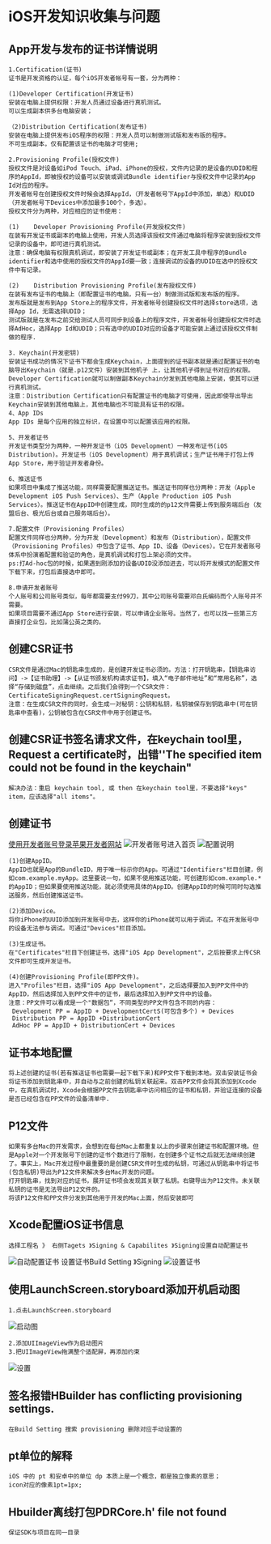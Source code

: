 # iOS开发知识收集与问题
## App开发与发布的证书详情说明
	1.Certification(证书)
	证书是开发资格的认证，每个iOS开发者帐号有一套，分为两种：
	
	(1)Developer Certification(开发证书)
	安装在电脑上提供权限：开发人员通过设备进行真机测试。
	可以生成副本供多台电脑安装；
	
	（2)Distribution Certification(发布证书)
	安装在电脑上提供发布iOS程序的权限：开发人员可以制做测试版和发布版的程序。
	不可生成副本，仅有配置该证书的电脑才可使用;
	
	2.Provisioning Profile(授权文件)
	授权文件是对设备如iPod Touch、iPad、iPhone的授权，文件内记录的是设备的UDID和程序的AppId，即被授权的设备可以安装或调试Bundle identifier与授权文件中记录的App Id对应的程序。
	开发者帐号在创建授权文件时候会选择AppId，（开发者帐号下AppId中添加，单选）和UDID（开发者帐号下Devices中添加最多100个，多选）。
	授权文件分为两种，对应相应的证书使用：
	
	(1)    Developer Provisioning Profile(开发授权文件)
	在装有开发证书或副本的电脑上使用，开发人员选择该授权文件通过电脑将程序安装到授权文件记录的设备中，即可进行真机测试。
	注意：确保电脑有权限真机调试，即安装了开发证书或副本；在开发工具中程序的Bundle identifier和选中使用的授权文件的AppId要一致；连接调试的设备的UDID在选中的授权文件中有记录。
	
	(2)    Distribution Provisioning Profile(发布授权文件)
	在装有发布证书的电脑上（即配置证书的电脑，只有一台）制做测试版和发布版的程序。
	发布版就是发布到App Store上的程序文件，开发者帐号创建授权文件时选择store选项，选择App Id，无需选择UDID；
	测试版就是在发布之前交给测试人员可同步到设备上的程序文件，开发者帐号创建授权文件时选择AdHoc，选择App Id和UDID；只有选中的UDID对应的设备才可能安装上通过该授权文件制做的程序.
	
	3. Keychain(开发密钥)
	安装证书成功的情况下证书下都会生成Keychain，上面提到的证书副本就是通过配置证书的电脑导出Keychain（就是.p12文件）安装到其他机子 上，让其他机子得到证书对应的权限。Developer Certification就可以制做副本Keychain分发到其他电脑上安装，使其可以进行真机测试。
	注意：Distribution Certification只有配置证书的电脑才可使用，因此即使导出导出Keychain安装到其他电脑上，其他电脑也不可能具有证书的权限。
	4、App IDs
	App IDs 是每个应用的独立标识，在设置中可以配置该应用的权限。
	
	5、开发者证书
	开发证书类型分为两种，一种开发证书（iOS Development）一种发布证书(iOS Distribution)。开发证书（iOS Development）用于真机调试；生产证书用于打包上传App Store，用于验证开发者身份。
	
	6、推送证书
	如果项目中集成了推送功能，同样需要配置推送证书。推送证书同样也分两种：开发（Apple Development iOS Push Services）、生产（Apple Production iOS Push Services）。推送证书在AppID中创建生成，同时生成的的p12文件需要上传到服务端后台（友盟后台、极光后台或自己服务端后台）。
	
	7.配置文件（Provisioning Profiles）
	配置文件同样也分两种，分为开发（Development）和发布（Distribution），配置文件（Provisioning Profiles）中包含了证书、App ID、设备（Devices）。它在开发者账号体系中扮演着配置和验证的角色，是真机调试和打包上架必须的文件。
	ps:打Ad-hoc包的时候，如果遇到刚添加的设备UDID没添加进去，可以将开发模式的配置文件下载下来，打包后直接选中即可。
	
	8.申请开发者账号
	个人账号和公司账号类似，每年都需要支付99刀，其中公司账号需要邓白氏编码而个人账号并不需要。
	如果项目需要不通过App Store进行安装，可以申请企业账号。当然了，也可以找一些第三方直接打企业包，比如蒲公英之类的。

## 创建CSR证书
	CSR文件是通过Mac的钥匙串生成的，是创建开发证书必须的。方法：打开钥匙串，【钥匙串访问】->【证书助理】->【从证书颁发机构请求证书】，填入“电子邮件地址”和“常用名称”，选择“存储到磁盘”，点击继续。之后我们会得到一个CSR文件：CertificateSigningRequest.certSigningRequest。
	注意：在生成CSR文件的同时，会生成一对秘钥：公钥和私钥，私钥被保存到钥匙串中(可在钥匙串中查看)，公钥被包含在CSR文件中用于创建证书。

## 创建CSR证书签名请求文件，在keychain tool里，Request a certificate时，出错''The specified item could not be found in the keychain"
	解决办法：重启 keychain tool, 或 then 在keychain tool里，不要选择"keys" item，应该选择"all items"。

## 创建证书
[使用开发者账号登录苹果开发者网站](https://developer.apple.com/)
![开发者账号进入首页](./ios_imgs/ios-dev.png)
![配置说明](./ios_imgs/ios-set.png)

	(1)创建AppID。
	AppID也就是App的BundleID，用于唯一标示你的App。可通过"Identifiers"栏目创建，例如com.example.myApp。这里要说一句，如果不使用推送功能，可创建形如com.example.*的AppID；但如果要使用推送功能，就必须使用具体的AppID。创建AppID的时候可同时勾选推送服务，然后创建推送证书。
	
	(2)添加Device。
	将你iPhone的UUID添加到开发账号中去，这样你的iPhone就可以用于调试。不在开发账号中的设备无法参与调试。可通过"Devices"栏目添加。
	
	(3)生成证书。
	在"Certificates"栏目下创建证书，选择"iOS App Development"，之后按要求上传CSR文件即可生成开发证书。

	(4)创建Provisioning Profile(即PP文件)。
	进入"Profiles"栏目，选择"iOS App Development"，之后选择要加入到PP文件中的AppID，然后选择加入到PP文件中的证书，最后选择加入到PP文件中的设备。
	注意：PP文件可以看成是一个"数据包“，不同类型的PP文件包含不同的内容：
	​ Development PP = AppID + DevelopmentCertS(可包含多个) + Devices
	​ Distribution PP = AppID +DistributionCert
	​ AdHoc PP = AppID + DistributionCert + Devices

## 证书本地配置
	将上述创建的证书(若有推送证书也需要一起下载下来)和PP文件下载到本地。双击安装证书会将证书添加到钥匙串中，并自动与之前创建的私钥关联起来。双击PP文件会将其添加到Xcode中，在真机调试时，Xcode会根据PP文件去钥匙串中访问相应的证书和私钥，并验证连接的设备是否已经包含在PP文件的设备清单中.

## P12文件
	如果有多台Mac的开发需求，会想到在每台Mac上都重复以上的步骤来创建证书和配置环境。但是Apple对一个开发账号下创建的证书个数进行了限制，在创建多个证书之后就无法继续创建了。事实上，Mac开发过程中最重要的是创建CSR文件时生成的私钥，可通过从钥匙串中将证书(包含私钥)导出为P12文件来解决多台Mac开发的问题。
	打开钥匙串，找到对应的证书，展开证书项会发现其关联了私钥。右键导出为P12文件。未关联私钥的证书是无法导出P12文件的。
	将该P12文件和PP文件分发到其他用于开发的Mac上面，然后安装即可

## Xcode配置iOS证书信息
	选择工程名 》 右侧Tagets 》Signing & Capabilites 》Signing设置自动配置证书
![自动配置证书](./ios_imgs/ios-sign.png)
	设置证书Build Setting 》Signing
![设置证书](./ios_imgs/ios-cer.png)

## 使用LaunchScreen.storyboard添加开机启动图
	1.点击LaunchScreen.storyboard
![启动图](./ios_imgs/ios-launch.png)

	2.添加UIImageView作为启动图片
	3.把UIImageView拖满整个适配屏，再添加约束
![设置](./ios_imgs/ios-img.png)

## 签名报错HBuilder has conflicting provisioning settings.
	在Build Setting 搜索 provisioning 删除对应手动设置的
	
## pt单位的解释
	iOS 中的 pt 和安卓中的单位 dp 本质上是一个概念，都是独立像素的意思；
	icon对应的像素1pt=1px;

## Hbuilder离线打包PDRCore.h' file not found
	保证SDK与项目在同一目录